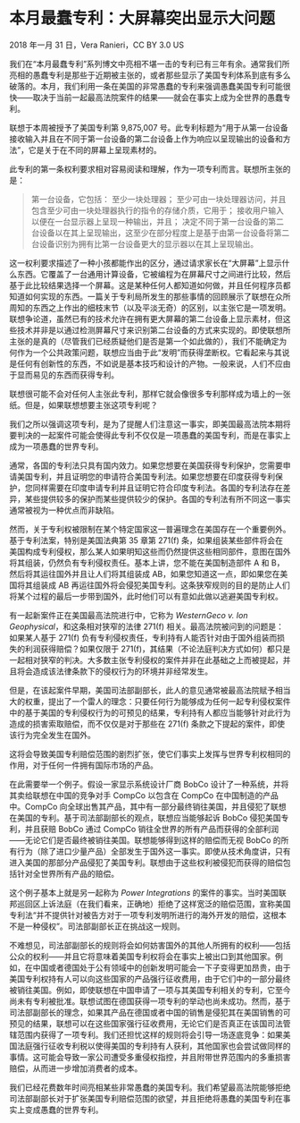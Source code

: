 # 本月最蠢专利：大屏幕突出显示大问题

2018 年一月 31 日，Vera Ranieri，CC BY 3.0 US

我们在“本月最蠢专利”系列博文中亮相不堪一击的专利已有三年有余。通常我们所亮相的愚蠢专利是那些于近期被主张的，或者那些显示了美国专利体系到底有多么破落的。本月，我们利用一条在美国的非常愚蠢的专利来强调愚蠢美国专利可能很快——取决于当前一起最高法院案件的结果——就会在事实上成为全世界的愚蠢专利。

联想于本周被授予了美国专利第 9,875,007 号。此专利标题为“用于从第一台设备接收输入并且在不同于第一台设备的第二台设备上作为响应以呈现输出的设备和方法”，它是关于在不同的屏幕上呈现素材的。

此专利的第一条权利要求相对容易阅读和理解，作为一项专利而言。联想所主张的是：

> 第一台设备，它包括：
> 至少一块处理器；
> 至少可由一块处理器访问，并且包含至少可由一块处理器执行的指令的存储介质，它用于；
> 接收用户输入以便在一台显示器上呈现一种输出，并且；
> 决定不同于第一台设备的第二台设备以在其上呈现输出，这至少在部分程度上是基于由第一台设备将第二台设备识别为拥有比第一台设备更大的显示器以在其上呈现输出。

这一权利要求描述了一种小孩都能作出的区分，通过请求家长在“大屏幕”上显示什么东西。它覆盖了一台通用计算设备，它被编程为在屏幕尺寸之间进行比较，然后基于此比较结果选择一个屏幕。这是某种任何人都知道如何做，并且任何程序员都知道如何实现的东西。一篇关于专利局所发生的那些事情的回顾展示了联想在众所周知的东西之上作出的细枝末节（以及平淡无奇）的区别，以主张它是一项发明。联想争论道，虽然已有的技术允许在拥有更大屏幕的第二台设备上显示素材，但这些技术并非是以通过检测屏幕尺寸来识别第二台设备的方式来实现的。即使联想所主张的是真的（尽管我们已经质疑他们是否是第一个如此做的），我们不能确定为何作为一个公共政策问题，联想应当由于此“发明”而获得垄断权。它看起来与其说是任何有创新性的东西，不如说是基本技巧和设计的产物。一般来说，人们不应由于显而易见的东西而获得专利。

联想很可能不会对任何人主张此专利，那样它就会像很多专利那样成为墙上的一张纸。但是，如果联想想要主张这项专利呢？

我们之所以强调这项专利，是为了提醒人们注意这一事实，即美国最高法院本期将要判决的一起案件可能会使得此专利不仅仅是一项愚蠢的美国专利，而是在事实上成为一项愚蠢的世界专利。

通常，各国的专利法只具有国内效力。如果您想要在美国获得专利保护，您需要申请美国专利，并且证明您的申请符合美国专利法。如果您想要在印度获得专利保护，您同样需要在印度申请专利并且证明它符合印度专利法。各国的专利法存在差异，某些提供较多的保护而某些提供较少的保护。各国的专利法有所不同这一事实通常被视为一种优点而非缺陷。

然而，关于专利权被限制在某个特定国家这一普遍理念在美国存在一个重要例外。基于专利法案，特别是美国法典第 35 章第 271(f) 条，如果组装某些部件将会在美国构成专利侵权，那么某人如果明知这些而仍然提供这些相同部件，意图在国外将其组装，仍然负有专利侵权责任。基本上讲，您不能在美国制造部件 A 和 B，然后将其运往国外并且让人们将其组装成 AB，如果您知道这一点，即如果您在美国将其组装成 AB 再运往国外将会侵犯美国专利。这条狭窄规则的目的是防止人们将某个过程的最后一步带到国外，此时他们可以有意如此做以逃避美国专利权。

有一起新案件正在美国最高法院进行中，它称为 _WesternGeco v. Ion Geophysical_，和这条相对狭窄的法律 271(f) 相关。最高法院被问到的问题是：如果某人基于 271(f) 负有专利侵权责任，专利持有人能否针对由于国外组装而损失的利润获得赔偿？如果仅限于 271(f)，其结果（不论法庭判决方式如何）都只是一起相对狭窄的判决。大多数主张专利侵权的案件并非在此基础之上而被提起，并且将会造成该法律条款下的侵权行为的环境并非经常发生。

但是，在该起案件早期，美国司法部副部长，此人的意见通常被最高法院赋予相当大的权重，提出了一个雷人的理念：只要任何行为能够成为任何一起专利侵权案件中的基于美国的专利侵权行为的可预见的结果，专利持有人都应当能够针对此行为造成的损害索取赔偿，而不仅仅是对于那些在 271(f) 条款之下提起的案件，即使该行为完全发生在国外。

这将会导致美国专利赔偿范围的剧烈扩张，使它们事实上发挥与世界专利权相同的作用，对于任何一件拥有国际市场的产品。

在此需要举一个例子。假设一家显示系统设计厂商 BobCo 设计了一种系统，并将其卖给联想在中国的竞争对手 CompCo 以包含在 CompCo 在中国制造的产品中。CompCo 向全球出售其产品，其中有一部分最终销往美国，并且侵犯了联想在美国的专利。基于司法部副部长的观点，联想应当能够起诉 BobCo 侵犯美国专利，并且获赔 BobCo 通过 CompCo 销往全世界的所有产品而获得的全部利润——无论它们是否最终被销往美国。联想能够得到这样的赔偿而无视 BobCo 的所有行为（除了进口少量产品）全部发生于国外这一事实。即使从技术角度讲，只有进入美国的那部分产品侵犯了美国专利。联想由于这些权利被侵犯而获得的赔偿包括针对全世界所有产品的赔偿。

这个例子基本上就是另一起称为 _Power Integrations_ 的案件的事实。当时美国联邦巡回区上诉法庭（在我们看来，正确地）拒绝了这样宽泛的赔偿范围，宣称美国专利法“并不提供针对被告方对于一项专利发明所进行的海外开发的赔偿，这根本不是一种侵权”。司法部副部长正在挑战这一规则。

不难想见，司法部副部长的规则将会如何妨害国外的其他人所拥有的权利——包括公众的权利——并且它将意味着美国专利权将会在事实上被出口到其他国家。例如，在中国或者德国处于公有领域中的创新发明可能会一下子变得更加昂贵，由于美国专利权持有人可以向这些国家的产品强行征收费用，由于它们中的一部分最终被销往美国。例如，即使联想在中国申请了一项与其美国专利相关的专利，它至今尚未有专利被批准。联想试图在德国获得一项专利的举动也尚未成功。然而，基于司法部副部长的理念，如果其产品在德国或者中国的销售是侵犯其在美国销售的可预见的结果，联想可以在这些国家强行征收费用，无论它们是否真正在该国司法管辖范围内获得了一项专利。我们还担忧这样的规则将会引导一场逐底竞争：如果美国法庭强行征收专利税以使得美国的专利持有人获利，其他国家也会尝试做同样的事情。这可能会导致一家公司遭受多重侵权指控，并且附带世界范围内的多重损害赔偿，从而进一步增加消费者的成本。

我们已经花费数年时间亮相某些非常愚蠢的美国专利。我们希望最高法院能够拒绝司法部副部长对于扩张美国专利赔偿范围的欲望，并且拒绝将愚蠢的美国专利在事实上变成愚蠢的世界专利。
